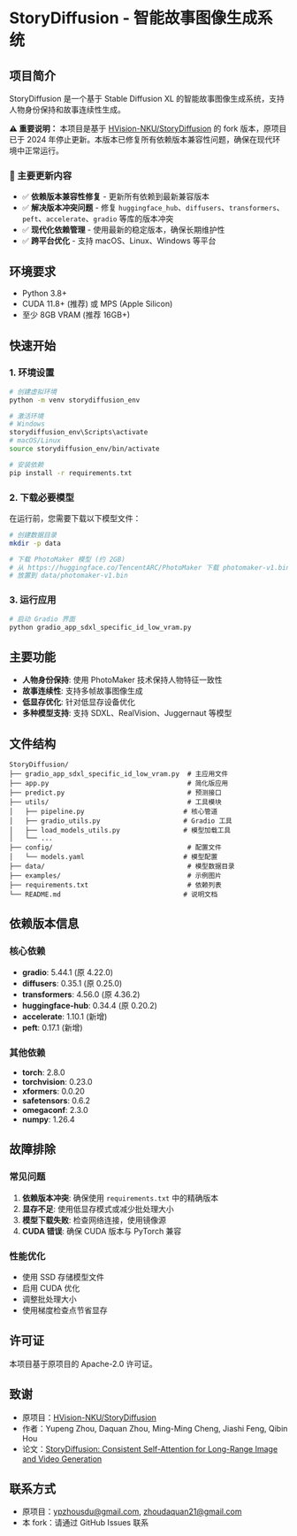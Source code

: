 # StoryDiffusion - 智能故事图像生成系统

## 项目简介

StoryDiffusion 是一个基于 Stable Diffusion XL 的智能故事图像生成系统，支持人物身份保持和故事连续性生成。

**⚠️ 重要说明：** 本项目是基于 [HVision-NKU/StoryDiffusion](https://github.com/HVision-NKU/StoryDiffusion) 的 fork 版本，原项目已于 2024 年停止更新。本版本已修复所有依赖版本兼容性问题，确保在现代环境中正常运行。

### 🔄 主要更新内容

- ✅ **依赖版本兼容性修复** - 更新所有依赖到最新兼容版本
- ✅ **解决版本冲突问题** - 修复 `huggingface_hub`、`diffusers`、`transformers`、`peft`、`accelerate`、`gradio` 等库的版本冲突
- ✅ **现代化依赖管理** - 使用最新的稳定版本，确保长期维护性
- ✅ **跨平台优化** - 支持 macOS、Linux、Windows 等平台

## 环境要求

- Python 3.8+
- CUDA 11.8+ (推荐) 或 MPS (Apple Silicon)
- 至少 8GB VRAM (推荐 16GB+)

## 快速开始

### 1. 环境设置

```bash
# 创建虚拟环境
python -m venv storydiffusion_env

# 激活环境
# Windows
storydiffusion_env\Scripts\activate
# macOS/Linux
source storydiffusion_env/bin/activate

# 安装依赖
pip install -r requirements.txt
```

### 2. 下载必要模型

在运行前，您需要下载以下模型文件：

```bash
# 创建数据目录
mkdir -p data

# 下载 PhotoMaker 模型 (约 2GB)
# 从 https://huggingface.co/TencentARC/PhotoMaker 下载 photomaker-v1.bin
# 放置到 data/photomaker-v1.bin
```

### 3. 运行应用

```bash
# 启动 Gradio 界面
python gradio_app_sdxl_specific_id_low_vram.py
```

## 主要功能

- **人物身份保持**: 使用 PhotoMaker 技术保持人物特征一致性
- **故事连续性**: 支持多帧故事图像生成
- **低显存优化**: 针对低显存设备优化
- **多种模型支持**: 支持 SDXL、RealVision、Juggernaut 等模型

## 文件结构

```
StoryDiffusion/
├── gradio_app_sdxl_specific_id_low_vram.py  # 主应用文件
├── app.py                                   # 简化版应用
├── predict.py                               # 预测接口
├── utils/                                   # 工具模块
│   ├── pipeline.py                         # 核心管道
│   ├── gradio_utils.py                     # Gradio 工具
│   ├── load_models_utils.py                # 模型加载工具
│   └── ...
├── config/                                  # 配置文件
│   └── models.yaml                         # 模型配置
├── data/                                    # 模型数据目录
├── examples/                                # 示例图片
├── requirements.txt                         # 依赖列表
└── README.md                               # 说明文档
```

## 依赖版本信息

### 核心依赖
- **gradio**: 5.44.1 (原 4.22.0)
- **diffusers**: 0.35.1 (原 0.25.0)
- **transformers**: 4.56.0 (原 4.36.2)
- **huggingface-hub**: 0.34.4 (原 0.20.2)
- **accelerate**: 1.10.1 (新增)
- **peft**: 0.17.1 (新增)

### 其他依赖
- **torch**: 2.8.0
- **torchvision**: 0.23.0
- **xformers**: 0.0.20
- **safetensors**: 0.6.2
- **omegaconf**: 2.3.0
- **numpy**: 1.26.4

## 故障排除

### 常见问题

1. **依赖版本冲突**: 确保使用 `requirements.txt` 中的精确版本
2. **显存不足**: 使用低显存模式或减少批处理大小
3. **模型下载失败**: 检查网络连接，使用镜像源
4. **CUDA 错误**: 确保 CUDA 版本与 PyTorch 兼容

### 性能优化

- 使用 SSD 存储模型文件
- 启用 CUDA 优化
- 调整批处理大小
- 使用梯度检查点节省显存

## 许可证

本项目基于原项目的 Apache-2.0 许可证。

## 致谢

- 原项目：[HVision-NKU/StoryDiffusion](https://github.com/HVision-NKU/StoryDiffusion)
- 作者：Yupeng Zhou, Daquan Zhou, Ming-Ming Cheng, Jiashi Feng, Qibin Hou
- 论文：[StoryDiffusion: Consistent Self-Attention for Long-Range Image and Video Generation](https://arxiv.org/abs/2403.12003)

## 联系方式

- 原项目：ypzhousdu@gmail.com, zhoudaquan21@gmail.com
- 本 fork：请通过 GitHub Issues 联系
